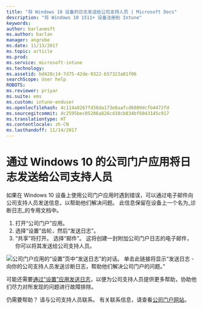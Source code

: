 ```yaml
---
title: "将 Windows 10 设备的日志发送给公司支持人员 | Microsoft Docs"
description: "将 Windows 10 1511+ 设备注册到 Intune"
keywords: 
author: barlanmsft
ms.author: barlan
manager: angrobe
ms.date: 11/13/2017
ms.topic: article
ms.prod: 
ms.service: microsoft-intune
ms.technology: 
ms.assetid: bd428c14-7d75-42de-9322-b57323a01f06
searchScope: User help
ROBOTS: 
ms.reviewer: priyar
ms.suite: ems
ms.custom: intune-enduser
ms.openlocfilehash: 4c114a8267fd38da173e8aafcd6089dcfb4472fd
ms.sourcegitcommit: dc2595bec05206a826cd10cb834bf6043145c917
ms.translationtype: HT
ms.contentlocale: zh-CN
ms.lasthandoff: 11/14/2017
---
```

# <a name="send-logs-to-your-company-support-from-the-company-portal-app-for-windows-10"></a>通过 Windows 10 的公司门户应用将日志发送给公司支持人员

如果在 Windows 10 设备上使用公司门户应用时遇到错误，可以通过电子邮件向公司支持人员发送信息，以帮助他们解决问题。 此信息保留在设备上一个名为_诊断日志_的专用文档中。

1.  打开“公司门户”应用。
2.  选择“设置”齿轮，然后“发送日志”。
3.  “共享”将打开。 选择“邮件”。 这将创建一封附加公司门户日志的电子邮件，你可以将其发送给公司支持人员。

  ![公司门户应用的“设置”页中“发送日志”的对话。 单击此链接将显示“发送日志 - 向你的公司支持人员发送诊断日志，帮助他们解决公司门户的问题。”](./media/w10-share-logs-after-1711.png)

可能还需要[通过“设置”应用发送日志](send-logs-to-your-it-admin-settings-windows.md)，以便为公司支持人员提供更多帮助，协助他们尽力对所发现的问题进行故障排除。

仍需要帮助？ 请与公司支持人员联系。 有关联系信息，请查看[公司门户网站](https://portal.manage.microsoft.com)。
